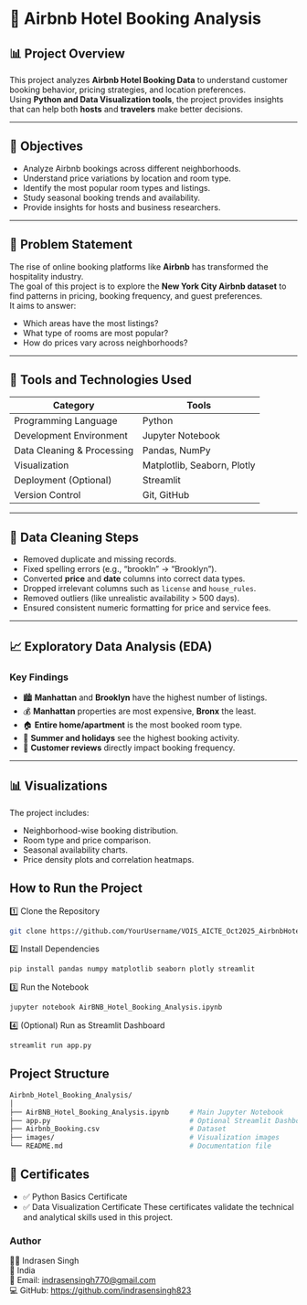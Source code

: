 # 🏨 Airbnb Hotel Booking Analysis  

## 📊 Project Overview  
This project analyzes **Airbnb Hotel Booking Data** to understand customer booking behavior, pricing strategies, and location preferences.  
Using **Python and Data Visualization tools**, the project provides insights that can help both **hosts** and **travelers** make better decisions.  

---

## 🎯 Objectives  
- Analyze Airbnb bookings across different neighborhoods.  
- Understand price variations by location and room type.  
- Identify the most popular room types and listings.  
- Study seasonal booking trends and availability.  
- Provide insights for hosts and business researchers.  

---

## 🧠 Problem Statement  
The rise of online booking platforms like **Airbnb** has transformed the hospitality industry.  
The goal of this project is to explore the **New York City Airbnb dataset** to find patterns in pricing, booking frequency, and guest preferences.  
It aims to answer:  
- Which areas have the most listings?  
- What type of rooms are most popular?  
- How do prices vary across neighborhoods?  

---

## 🧰 Tools and Technologies Used  
| Category | Tools |
|-----------|-------|
| Programming Language | Python |
| Development Environment | Jupyter Notebook |
| Data Cleaning & Processing | Pandas, NumPy |
| Visualization | Matplotlib, Seaborn, Plotly |
| Deployment (Optional) | Streamlit |
| Version Control | Git, GitHub |

---

## 🧹 Data Cleaning Steps  
- Removed duplicate and missing records.  
- Fixed spelling errors (e.g., “brookln” → “Brooklyn”).  
- Converted **price** and **date** columns into correct data types.  
- Dropped irrelevant columns such as `license` and `house_rules`.  
- Removed outliers (like unrealistic availability > 500 days).  
- Ensured consistent numeric formatting for price and service fees.  

---

## 📈 Exploratory Data Analysis (EDA)  
### Key Findings  
- 🏙️ **Manhattan** and **Brooklyn** have the highest number of listings.  
- 💰 **Manhattan** properties are most expensive, **Bronx** the least.  
- 🏠 **Entire home/apartment** is the most booked room type.  
- 📅 **Summer and holidays** see the highest booking activity.  
- 🌟 **Customer reviews** directly impact booking frequency.  

---

## 📊 Visualizations  
The project includes:  
- Neighborhood-wise booking distribution.  
- Room type and price comparison.  
- Seasonal availability charts.  
- Price density plots and correlation heatmaps.  

## How to Run the Project
1️⃣ Clone the Repository
```bash
git clone https://github.com/YourUsername/VOIS_AICTE_Oct2025_AirbnbHotelAnalysis.git
```
2️⃣ Install Dependencies
```bash
pip install pandas numpy matplotlib seaborn plotly streamlit
```
3️⃣ Run the Notebook
```bash
jupyter notebook AirBNB_Hotel_Booking_Analysis.ipynb
```
4️⃣ (Optional) Run as Streamlit Dashboard
```bash
streamlit run app.py
```

## Project Structure
```bash
Airbnb_Hotel_Booking_Analysis/
│
├── AirBNB_Hotel_Booking_Analysis.ipynb     # Main Jupyter Notebook
├── app.py                                  # Optional Streamlit Dashboard
├── Airbnb_Booking.csv                      # Dataset
├── images/                                 # Visualization images
└── README.md                               # Documentation file
```

## 🏅 Certificates

- ✅ Python Basics Certificate
- ✅ Data Visualization Certificate
These certificates validate the technical and analytical skills used in this project.

### Author
👨‍💻 Indrasen Singh </br>
📍 India </br>
📩 Email: indrasensingh770@gmail.com </br>
💻 GitHub: https://github.com/indrasensingh823
